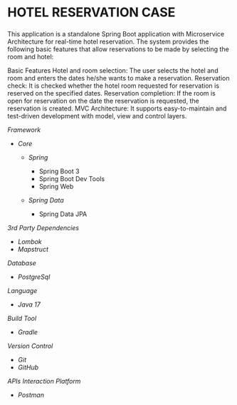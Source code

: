 # HOTEL RESERVATION CASE

### 
This application is a standalone Spring Boot application with Microservice Architecture for real-time hotel reservation. The system provides the following basic features that allow reservations to be made by selecting the room and hotel:

Basic Features
Hotel and room selection: The user selects the hotel and room and enters the dates he/she wants to make a reservation.
Reservation check: It is checked whether the hotel room requested for reservation is reserved on the specified dates.
Reservation completion: If the room is open for reservation on the date the reservation is requested, the reservation is created.
MVC Architecture: It supports easy-to-maintain and test-driven development with model, view and control layers.

_*Framework*_
* _Core_
    - *Spring*
        + Spring Boot 3
        + Spring Boot Dev Tools
        + Spring Web

    - *Spring Data*
        + Spring Data JPA

_*3rd Party Dependencies*_
* _Lombok_
* _Mapstruct_

_*Database*_
* _PostgreSql_

_*Language*_
* _Java 17_

_*Build Tool*_
* _Gradle_

_*Version Control*_
* _Git_
* _GitHub_

_*APIs Interaction Platform*_
* _Postman_